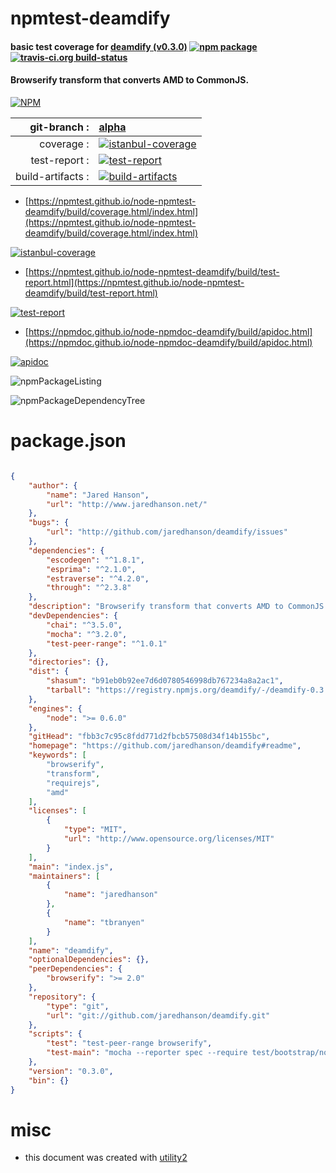 # npmtest-deamdify

#### basic test coverage for  [deamdify (v0.3.0)](https://github.com/jaredhanson/deamdify#readme)  [![npm package](https://img.shields.io/npm/v/npmtest-deamdify.svg?style=flat-square)](https://www.npmjs.org/package/npmtest-deamdify) [![travis-ci.org build-status](https://api.travis-ci.org/npmtest/node-npmtest-deamdify.svg)](https://travis-ci.org/npmtest/node-npmtest-deamdify)

#### Browserify transform that converts AMD to CommonJS.

[![NPM](https://nodei.co/npm/deamdify.png?downloads=true&downloadRank=true&stars=true)](https://www.npmjs.com/package/deamdify)

| git-branch : | [alpha](https://github.com/npmtest/node-npmtest-deamdify/tree/alpha)|
|--:|:--|
| coverage : | [![istanbul-coverage](https://npmtest.github.io/node-npmtest-deamdify/build/coverage.badge.svg)](https://npmtest.github.io/node-npmtest-deamdify/build/coverage.html/index.html)|
| test-report : | [![test-report](https://npmtest.github.io/node-npmtest-deamdify/build/test-report.badge.svg)](https://npmtest.github.io/node-npmtest-deamdify/build/test-report.html)|
| build-artifacts : | [![build-artifacts](https://npmtest.github.io/node-npmtest-deamdify/glyphicons_144_folder_open.png)](https://github.com/npmtest/node-npmtest-deamdify/tree/gh-pages/build)|

- [https://npmtest.github.io/node-npmtest-deamdify/build/coverage.html/index.html](https://npmtest.github.io/node-npmtest-deamdify/build/coverage.html/index.html)

[![istanbul-coverage](https://npmtest.github.io/node-npmtest-deamdify/build/screenCapture.buildCi.browser.%252Ftmp%252Fbuild%252Fcoverage.lib.html.png)](https://npmtest.github.io/node-npmtest-deamdify/build/coverage.html/index.html)

- [https://npmtest.github.io/node-npmtest-deamdify/build/test-report.html](https://npmtest.github.io/node-npmtest-deamdify/build/test-report.html)

[![test-report](https://npmtest.github.io/node-npmtest-deamdify/build/screenCapture.buildCi.browser.%252Ftmp%252Fbuild%252Ftest-report.html.png)](https://npmtest.github.io/node-npmtest-deamdify/build/test-report.html)

- [https://npmdoc.github.io/node-npmdoc-deamdify/build/apidoc.html](https://npmdoc.github.io/node-npmdoc-deamdify/build/apidoc.html)

[![apidoc](https://npmdoc.github.io/node-npmdoc-deamdify/build/screenCapture.buildCi.browser.%252Ftmp%252Fbuild%252Fapidoc.html.png)](https://npmdoc.github.io/node-npmdoc-deamdify/build/apidoc.html)

![npmPackageListing](https://npmtest.github.io/node-npmtest-deamdify/build/screenCapture.npmPackageListing.svg)

![npmPackageDependencyTree](https://npmtest.github.io/node-npmtest-deamdify/build/screenCapture.npmPackageDependencyTree.svg)



# package.json

```json

{
    "author": {
        "name": "Jared Hanson",
        "url": "http://www.jaredhanson.net/"
    },
    "bugs": {
        "url": "http://github.com/jaredhanson/deamdify/issues"
    },
    "dependencies": {
        "escodegen": "^1.8.1",
        "esprima": "^2.1.0",
        "estraverse": "^4.2.0",
        "through": "^2.3.8"
    },
    "description": "Browserify transform that converts AMD to CommonJS.",
    "devDependencies": {
        "chai": "^3.5.0",
        "mocha": "^3.2.0",
        "test-peer-range": "^1.0.1"
    },
    "directories": {},
    "dist": {
        "shasum": "b91eb0b92ee7d6d0780546998db767234a8a2ac1",
        "tarball": "https://registry.npmjs.org/deamdify/-/deamdify-0.3.0.tgz"
    },
    "engines": {
        "node": ">= 0.6.0"
    },
    "gitHead": "fbb3c7c95c8fdd771d2fbcb57508d34f14b155bc",
    "homepage": "https://github.com/jaredhanson/deamdify#readme",
    "keywords": [
        "browserify",
        "transform",
        "requirejs",
        "amd"
    ],
    "licenses": [
        {
            "type": "MIT",
            "url": "http://www.opensource.org/licenses/MIT"
        }
    ],
    "main": "index.js",
    "maintainers": [
        {
            "name": "jaredhanson"
        },
        {
            "name": "tbranyen"
        }
    ],
    "name": "deamdify",
    "optionalDependencies": {},
    "peerDependencies": {
        "browserify": ">= 2.0"
    },
    "repository": {
        "type": "git",
        "url": "git://github.com/jaredhanson/deamdify.git"
    },
    "scripts": {
        "test": "test-peer-range browserify",
        "test-main": "mocha --reporter spec --require test/bootstrap/node test/*.test.js"
    },
    "version": "0.3.0",
    "bin": {}
}
```



# misc
- this document was created with [utility2](https://github.com/kaizhu256/node-utility2)
